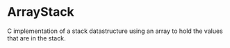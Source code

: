 # ArrayStack
C implementation of a stack datastructure using an array to hold the values that are in the stack.
